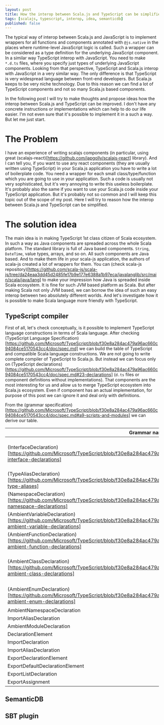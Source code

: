 ```yaml
---
layout: post
title: How the interop between Scala.js and TypeScript can be simplified
tags: [scalajs, typescript, interop, idea, semanticdb]
published: false
---
```


The typical way of interop between Scala.js and JavaScript is to implement wrappers for all functions and components annotated with `@js.native` in the places where runtime-level JavaScript logic is called. Such a wrapper can be considered as a type definition for the underlying JavaScript component. In a similar way TypeScript interop with JavaScript. You need to make `*.d.ts` files, where you specify just types of underlying JavaScript components. Looking from that perspective, TypeScript and Scala.js interop with JavaScript in a very similar way. The only difference is that TypeScript is very widespread language between front-end developers. But Scala.js keeps to be very niche technology. Due to this reason we can find a lot of TypeScript components and not so many Scala.js based components.

In the following post I will try to make thoughts and propose ideas how the interop between Scala.js and TypeScript can be improved. I don't have any concrete instructions or implementations which can help to do our life easier. I'm not even sure that it's possible to implement it in a such a way. But let me just start.

# The Problem

I have an experience of writing scalajs components (in particular, using great (scalajs-react)[https://github.com/japgolly/scalajs-react] library). And I can tell you, if you want to use any react components (they are usually written using TypeScript) in your Scala.js application you have to write a lot of boilerplate code. You need a wrapper for each small class/type/function which you are going to use in your application. Such a code is usually not very sophisticated, but it's very annoying to write this useless boilerplate. It's probably also the same if you want to use your Scala.js code inside your TypeScript application. But it's probably not so common and I will keep this topic out of the scope of my post. Here I will try to reason how the interop between Scala.js and TypeScript can be simplified.

# The solution idea

The main idea is in making TypeScript 1st class citizen of Scala ecosystem. In such a way as Java components are spreaded across the whole Scala platform. The standard library is full of Java based components. `String`, `DateTime`, value types, arrays, and so on. All such components are Java based. And to make them life in your scala-js application, the authors of scala-js created a lot of wrappers for them. You can (check scala-js repository)[https://github.com/scala-js/scala-js/tree/da24eaa3dd45d2485fe17b9e177e6388a1b97eca/javalanglib/src/main/scala/java/lang] to make your impression how Java is spreaded inside Scala ecosystem. It is fine for such JVM based platform as Scala. But after making Scala not only JVM based, we can borrow the idea of such an easy interop between two absolutely different worlds. And let's investigate how it is possible to make Scala language more friendly with TypeScript.

## TypeScript compiler

First of all, let's check conceptually, is it possible to implement TypeScript language constructions in terms of Scala language. After checking (TypeScript Language Specification)[https://github.com/Microsoft/TypeScript/blob/f30e8a284ac479a96ac660c94084ce5170543cc4/doc/spec.md] we can build the table of TypeScript and compatible Scala language constructions. We are not going to write complete compiler of TypeScript to Scala.js. But instead we can focus only on (TypeScript declarations)[https://github.com/Microsoft/TypeScript/blob/f30e8a284ac479a96ac660c94084ce5170543cc4/doc/spec.md#23-declarations] (`d.ts` files or component definitions without implementations). That components are the most interesting for us and allow us to merge TypeScript ecosystem into Scala.js ecosystem. Even if component has an actual implementation, for purpose of this post we can ignore it and deal only with definitions.

From the (grammar specification)[https://github.com/Microsoft/TypeScript/blob/f30e8a284ac479a96ac660c94084ce5170543cc4/doc/spec.md#a9-scripts-and-modules] we can derive our table.

| Grammar name                                                                                                                                                          | Definition                                                                                                    |
|-----------------------------------------------------------------------------------------------------------------------------------------------------------------------|---------------------------------------------------------------------------------------------------------------|
| (InterfaceDeclaration)[https://github.com/Microsoft/TypeScript/blob/f30e8a284ac479a96ac660c94084ce5170543cc4/doc/spec.md#71-interface-declarations]                   | `interface` BindingIdentifier TypeParameters<sub>opt</sub> InterfaceExtendsClause<sub>opt</sub> ObjectType    |
| (TypeAliasDeclaration)[https://github.com/Microsoft/TypeScript/blob/f30e8a284ac479a96ac660c94084ce5170543cc4/doc/spec.md#310-type-aliases]                            | `type` BindingIdentifier TypeParameters<sub>opt</sub> `=` Type `;`                                            |
| (NamespaceDeclaration)[https://github.com/Microsoft/TypeScript/blob/f30e8a284ac479a96ac660c94084ce5170543cc4/doc/spec.md#101-namespace-declarations]                  | `namespace` IdentifierPath `{` NamespaceBody `}`                                                              |
| (AmbientVariableDeclaration)[https://github.com/Microsoft/TypeScript/blob/f30e8a284ac479a96ac660c94084ce5170543cc4/doc/spec.md#1211-ambient-variable-declarations]    | `declare` (`var` | `let` | `const`) AmbientBindingList `;`                                                    |
| (AmbientFunctionDeclaration)[https://github.com/Microsoft/TypeScript/blob/f30e8a284ac479a96ac660c94084ce5170543cc4/doc/spec.md#1212-ambient-function-declarations]    | `declare` `function` BindingIdentifier CallSignature `;`                                                      |
| (AmbientClassDeclaration)[https://github.com/Microsoft/TypeScript/blob/f30e8a284ac479a96ac660c94084ce5170543cc4/doc/spec.md#1213-ambient-class-declarations]          | `declare` `class` BindingIdentifier TypeParameters<sub>opt</sub> ClassHeritage `{` AmbientClassBody `}`       |
| (AmbientEnumDeclaration)[https://github.com/Microsoft/TypeScript/blob/f30e8a284ac479a96ac660c94084ce5170543cc4/doc/spec.md#1214-ambient-enum-declarations]            | `declare` `const`<sub>opt</sub> `enum` BindingIdentifier `{` EnumBody<sub>opt</sub> `}`                       |
| AmbientNamespaceDeclaration       |  
| ImportAliasDeclaration            |
| AmbientModuleDeclaration          |
| DeclarationElement                |
| ImportDeclaration                 |
| ImportAliasDeclaration            |
| ExportDeclarationElement          |
| ExportDefaultDeclarationElement   |
| ExportListDeclaration             |
| ExportAssignment                  |

## SemanticDB

## SBT plugin
